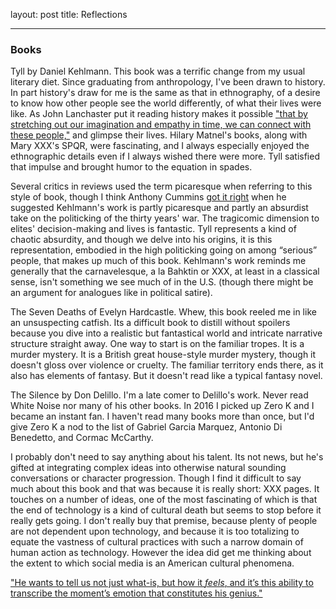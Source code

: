layout: post
title: Reflections 

---

### Books

Tyll by Daniel Kehlmann. This book was a terrific change from my usual literary diet.  Since graduating from anthropology, I've been drawn to history.  In part history's draw for me is the same as that in ethnography, of a desire to know how other people see the world differently, of what their lives were like.  As John Lanchaster put it reading history makes it possible ["that by stretching out our imagination and empathy in time, we can connect with these people,"](https://www.lrb.co.uk/the-paper/v42/n24/john-lanchester/twenty-types-of-human) and glimpse their lives. Hilary Matnel's books, along with Mary XXX's SPQR, were fascinating, and I always especially enjoyed the ethnographic details even if I always wished there were more.  Tyll satisfied that impulse and brought humor to the equation in spades.

Several critics in reviews  used the term picaresque when referring to this style of book, though I think Anthony Cummins [got it right](https://www.theguardian.com/books/2020/feb/18/tyll-daniel-kehlmann-review) when he suggested Kehlmann's work is partly picaresque and partly an absurdist take on the politicking of the thirty years' war.  The tragicomic dimension to elites' decision-making and lives is fantastic.  Tyll represents a kind of chaotic absurdity, and though we delve into his origins, it is this representation, embodied in the high politicking going on among “serious” people, that makes up much of this book.  Kehlmann's work reminds me generally that the carnavelesque, a la Bahktin or XXX, at least in a classical sense, isn't something we see much of in the U.S. (though there might be an argument for analogues like in political satire).

The Seven Deaths of Evelyn Hardcastle.  Whew, this book reeled me in like an unsuspecting catfish.  Its a difficult book to distill without spoilers because you dive into a realistic but fantastical world and intricate narrative structure straight away.  One way to start is on the familiar tropes.  It is a murder mystery.  It is a British great house-style murder mystery, though it doesn't gloss over violence or cruelty.  The familiar territory ends there, as it also has elements of fantasy.  But it doesn't read like a typical fantasy novel.

The Silence by Don Delillo.  I'm a late comer to Delillo's work.  Never read White Noise nor many of his other books.  In 2016 I picked up Zero K and I became an instant fan.  I haven't read many books more than once, but I'd give Zero K a nod to the list of Gabriel Garcia Marquez, Antonio Di Benedetto, and Cormac McCarthy.



I probably don't need to say anything about his talent.  Its not news, but he's gifted at integrating complex ideas into otherwise natural sounding conversations or character progression.  Though I find it difficult to say much about this book and that was because it is really short: XXX pages.  It touches on a number of ideas, one of the most fascinating of which is that the end of technology is a kind of cultural death but seems to stop before it really gets going.  I don't really buy that premise, because plenty of people are not dependent upon technology, and because it is too totalizing to equate the vastness of cultural practices with such a narrow domain of human action as technology.  However the idea did get me thinking about the extent to which social media is an American cultural phenomena.  

["He wants to tell us not just what-is, but how it *feels*, and it’s this ability to transcribe the moment’s emotion that constitutes his genius."](https://www.nytimes.com/2020/10/20/books/review/don-delillo-the-silence.html)